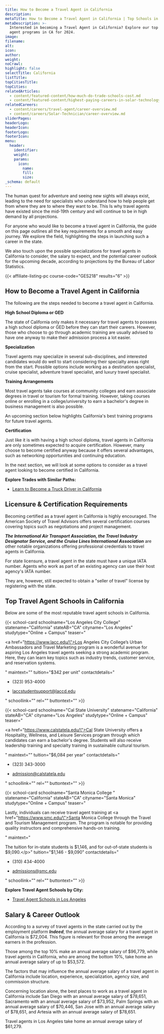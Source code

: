```yaml
---
title: How to Become a Travel Agent in California
description:
metaTitle: How to Become a Travel Agent in California | Top Schools in CA
metaDescription: >-
  Interested in becoming a Travel Agent in California? Explore our top travel
  agent programs in CA for 2024.
image:
filename:
alt:
icon:
author:
weight:
noCrawl:
highlight: false
selectTitle: California
listTitle:
topCitiesTitle:
topCities:
relatedArticles:
  - content/featured-content/how-much-do-trade-schools-cost.md
  - content/featured-content/highest-paying-careers-in-solar-technology.md
relatedCareers:
  - content/careers/travel-agent/career-overview.md
  - content/careers/Solar-Technician/career-overview.md
sliderPages:
headerLogo:
headerIcon:
footerLogo:
footerIcon:
menu:
  header:
    identifier:
    weight:
    params:
      icon:
        name:
        fill:
        size:
_schema: default
---
```

The human quest for adventure and seeing new sights will always exist, leading to the need for specialists who understand how to help people get from where they are to where they want to be. This Is why travel agents have existed since the mid-19th century and will continue to be in high demand by all projections.

For anyone who would like to become a travel agent in California, the guide on this page outlines all the key requirements for a smooth and easy journey. We explore the field, highlighting the steps in launching such a career in the state.

We also touch upon the possible specializations for travel agents in California to consider, the salary to expect, and the potential career outlook for the upcoming decade, according to projections by the Bureau of Labor Statistics.

{{< affiliate-listing-pc course-code="GES218" results="6" >}}

## **How to Become a Travel Agent in California**

The following are the steps needed to become a travel agent in California.

**High School Diploma or GED**

The state of California only makes it necessary for travel agents to possess a high school diploma or GED before they can start their careers. However, those who choose to go through academic training are usually advised to have one anyway to make their admission process a lot easier.

**Specialization**

Travel agents may specialize in several sub-disciplines, and interested candidates would do well to start considering their specialty areas right from the start. Possible options include working as a destination specialist, cruise specialist, adventure travel specialist, and luxury travel specialist.

**Training Arrangements**

Most travel agents take courses at community colleges and earn associate degrees in travel or tourism for formal training. However, taking courses online or enrolling in a college/university to earn a bachelor's degree in business management is also possible.

An upcoming section below highlights California's best training programs for future travel agents.

**Certification**

Just like it is with having a high school diploma, travel agents in California are only sometimes expected to acquire certification. However, many choose to become certified anyway because it offers several advantages, such as networking opportunities and continuing education.

In the next section, we will look at some options to consider as a travel agent looking to become certified in California.

**Explore Trades with Similar Paths:**

* [Learn to Become a Truck Driver in California](https://toptradeschools.com/near-you/truck-driver/california/)

## **Licensure & Certification Requirements**

Becoming certified as a travel agent in California is highly encouraged. The American Society of Travel Advisors offers several certification courses covering topics such as negotiations and project management.

***The International Air Transport Association, the Travel Industry Designator Service, and the Cruise Lines International Association*** are other notable organizations offering professional credentials to travel agents in California.

For state licensure, a travel agent in the state must have a unique IATA number. Agents who work as part of an existing agency can use their host agency's IATA number.

They are, however, still expected to obtain a "seller of travel" license by registering with the state.

## **Top Travel Agent Schools in California**

Below are some of the most reputable travel agent schools in California.

{{< school-card schoolname="Los Angeles City College" statename="California" stateAB="CA" cityname="Los Angeles" studytype="Online + Campus" teaser="<p><a href=\"https://www.lacc.edu/\">Los Angeles City College’s</a> Urban Ambassadors and Travel Marketing program is a wonderful avenue for aspiring Los Angeles travel agents seeking a strong academic program. Here, they can learn key topics such as industry trends, customer service, and reservation systems.</p>" maintext="" tuition="$342 per unit" contactdetails="<ul><li><p>(323) 953-4000</p></li><li><p>laccstudentsupport@laccd.edu</p></li></ul>" schoollink="" rel="" buttontext="" >}}

{{< school-card schoolname="Cal State University" statename="California" stateAB="CA" cityname="Los Angeles" studytype="Online + Campus" teaser="<p><a href=\"https://www.calstatela.edu/\">Cal State University</a> offers a Hospitality, Wellness, and Leisure Services program through which candidates can earn a bachelor's degree. Students will also receive leadership training and specialty training in sustainable cultural tourism.</p>" maintext="" tuition="$6,084 per year" contactdetails="<ul><li><p>(323) 343-3000</p></li><li><p>admission@calstatela.edu</p></li></ul>" schoollink="" rel="" buttontext="" >}}

{{< school-card schoolname="Santa Monica College " statename="California" stateAB="CA" cityname="Santa Monica" studytype="Online + Campus" teaser="<p>Lastly, individuals can receive travel agent training at <a href=\"https://www.smc.edu/\">Santa Monica College</a> through the Travel and Tourism Management program. The program is notable for providing quality instructors and comprehensive hands-on training.</p>" maintext="<p>The tuition for in-state students is $1,146, and for out-of-state students is $9,090.</p>" tuition="$1,146 - $9,090" contactdetails="<ul><li><p>(310) 434-4000</p></li><li><p>admissions@smc.edu</p></li></ul>" schoollink="" rel="" buttontext="" >}}

**Explore Travel Agent Schools by City:**

* [Travel Agent Schools in Los Angeles](https://toptradeschools.com/near-you/travel-agent/california/los-angeles/)

## **Salary & Career Outlook**

According to a survey of travel agents in the state carried out by the employment platform ***Indeed***, the annual average salary for a travel agent in California is $72,004. This figure is relevant for those among the average earners in the profession.

Those among the top 10% make an annual average salary of $96,779, while travel agents in California, who are among the bottom 10%, take home an annual average salary of up to $53,572.

The factors that may influence the annual average salary of a travel agent in California include location, experience, specialization, agency size, and commission structure.

Concerning location alone, the best places to work as a travel agent in California include San Diego with an annual average salary of $78,651, Sacramento with an annual average salary of $73,952, Palm Springs with an annual average salary of $70,446, San Jose with an annual average salary of $78,651, and Artesia with an annual average salary of $78,651.

Travel agents in Los Angeles take home an annual average salary of $61,279.